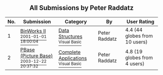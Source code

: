 ﻿<div align="center">

## All Submissions by Peter Raddatz

</div>

No.  | Submission | Category | By   | User Rating
---- | ---------- | -------- | ---- | -----------
1 | [BinWorks II<br /><sup>2001-01-01 18:00:04</sup>](https://github.com/Planet-Source-Code/peter-raddatz-binworks-ii__1-14026) | [Data Structures<br /><sup>Visual Basic</sup>](../ByCategory/data-structures__1-33.md) | Peter Raddatz | 4.4 (44 globes from 10 users)
2 | [PBase \(Picture Base\)<br /><sup>2003-12-22 20:37:32</sup>](https://github.com/Planet-Source-Code/peter-raddatz-pbase-picture-base__1-50576) | [Complete Applications<br /><sup>Visual Basic</sup>](../ByCategory/complete-applications__1-27.md) | Peter Raddatz | 4.8 (19 globes from 4 users)
